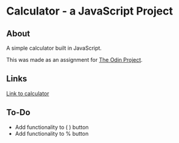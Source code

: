 # Calculator - a JavaScript Project

## About

A simple calculator built in JavaScript.

This was made as an assignment for [The Odin Project](https://www.theodinproject.com).

## Links

[Link to calculator](https://joshjyu.github.io/calculator/)

## To-Do

- Add functionality to ( ) button
- Add functionality to  % button
